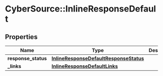 # CyberSource::InlineResponseDefault

## Properties
Name | Type | Description | Notes
------------ | ------------- | ------------- | -------------
**response_status** | [**InlineResponseDefaultResponseStatus**](InlineResponseDefaultResponseStatus.md) |  | [optional] 
**_links** | [**InlineResponseDefaultLinks**](InlineResponseDefaultLinks.md) |  | [optional] 


